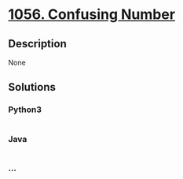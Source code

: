 # [1056. Confusing Number](https://leetcode.com/problems/confusing-number)

## Description
None


## Solutions


### Python3

```python

```

### Java

```java

```

### ...
```

```
